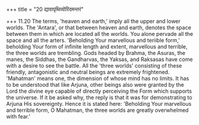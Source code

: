 +++
title = "20 द्यावापृथिव्योरिदमन्तरं"

+++
11.20 The terms, 'heaven and earth,' imply all the upper and lower
worlds. The 'Antara', or that between heaven and earth, denotes the
space between them in which are located all the worlds. You alone
pervade all the space and all the arters. 'Beholding Your marvellous and
teriible form,' beholding Your form of infinite length and extent,
marvellous and terrible, the three worlds are trembling. Gods headed by
Brahma, the Asuras, the manes, the Siddhas, the Gandharvas, the Yaksas,
and Raksasas have come with a desire to see the battle. All the 'three
worlds' consisting of these friendly, antagonistic and neutral beings
are extremely frightened. 'Mahatman' means one, the dimension of whose
mind has no limits. It has to be understood that like Arjuna, other
beings also were granted by the Lord the divine eye capable of directly
perceiving the Form which supports the universe. If it be asked why, the
reply is that it was for demonstrating to Arjuna His sovereignty. Hence
it is stated here: 'Beholding Your marvellous and terrible form, O
Mahatman, the three worlds are greatly overwhelmed with fear.'
